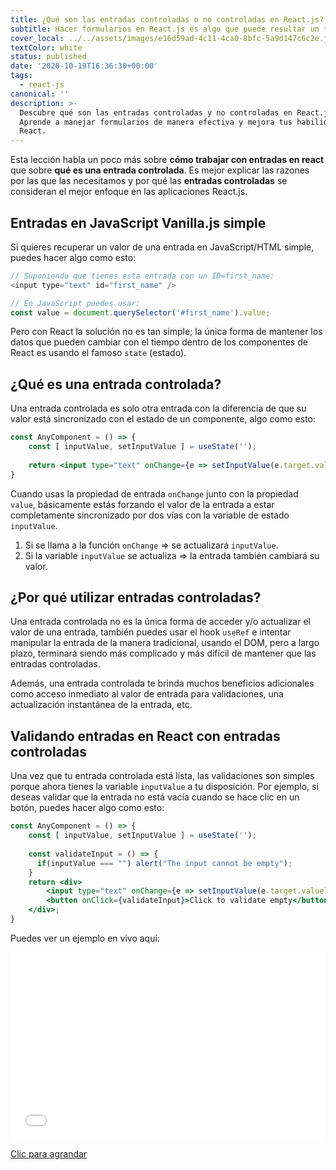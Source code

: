 ```yaml
---
title: ¿Qué son las entradas controladas o no controladas en React.js?
subtitle: Hacer formularios en React.js es algo que puede resultar un tanto engorroso
cover_local: ../../assets/images/e16d59ad-4c11-4ca0-8bfc-5a9d147c6c2e.jpeg
textColor: white
status: published
date: '2020-10-19T16:36:30+00:00'
tags:
  - react-js
canonical: ''
description: >-
  Descubre qué son las entradas controladas y no controladas en React.js.
  Aprende a manejar formularios de manera efectiva y mejora tus habilidades en
  React.
---
```

Esta lección habla un poco más sobre **cómo trabajar con entradas en react** que sobre **qué es una entrada controlada**. Es mejor explicar las razones por las que las necesitamos y por qué las **entradas controladas** se consideran el mejor enfoque en las aplicaciones React.js.

## Entradas en JavaScript Vanilla.js simple

Si quieres recuperar un valor de una entrada en JavaScript/HTML simple, puedes hacer algo como esto:

```js
// Suponiendo que tienes esta entrada con un ID=first_name:
<input type="text" id="first_name" /> 

// En JavaScript puedes usar:
const value = document.querySelector('#first_name').value;
```

Pero con React la solución no es tan simple; la única forma de mantener los datos que pueden cambiar con el tiempo dentro de los componentes de React es usando el famoso `state` (estado).

## ¿Qué es una entrada controlada?

Una entrada controlada es solo otra entrada con la diferencia de que su valor está sincronizado con el estado de un componente, algo como esto:

```jsx
const AnyComponent = () => {
    const [ inputValue, setInputValue ] = useState('');
    
    return <input type="text" onChange={e => setInputValue(e.target.value)} value={inputValue} />
}
```

Cuando usas la propiedad de entrada `onChange` junto con la propiedad `value`, básicamente estás forzando el valor de la entrada a estar completamente sincronizado por dos vías con la variable de estado `inputValue`. 

1. Si se llama a la función `onChange` => se actualizará `inputValue`.
2. Si la variable `inputValue` se actualiza => la entrada también cambiará su valor.

## ¿Por qué utilizar entradas controladas?

Una entrada controlada no es la única forma de acceder y/o actualizar el valor de una entrada, también puedes usar el hook `useRef` e intentar manipular la entrada de la manera tradicional, usando el DOM, pero a largo plazo, terminará siendo más complicado y más difícil de mantener que las entradas controladas.

Además, una entrada controlada te brinda muchos beneficios adicionales como acceso inmediato al valor de entrada para validaciones, una actualización instantánea de la entrada, etc.

## Validando entradas en React con entradas controladas

Una vez que tu entrada controlada está lista, las validaciones son simples porque ahora tienes la variable `inputValue` a tu disposición. Por ejemplo, si deseas validar que la entrada no está vacía cuando se hace clic en un botón, puedes hacer algo como esto:

```jsx
const AnyComponent = () => {
    const [ inputValue, setInputValue ] = useState('');
    
    const validateInput = () => {
      if(inputValue === "") alert("The input cannot be empty");
    }
    return <div>
        <input type="text" onChange={e => setInputValue(e.target.value)} value={inputValue} />
        <button onClick={validateInput}>Click to validate empty</button>
    </div>;
}
```

Puedes ver un ejemplo en vivo aquí:

<iframe width="100%" height="300" src="//jsfiddle.net/BreatheCode/yjcwozed/embedded/js,result/dark/" allowfullscreen="allowfullscreen" allowpaymentrequest frameborder="0"></iframe>

[Clic para agrandar](https://jsfiddle.net/BreatheCode/yjcwozed/)
